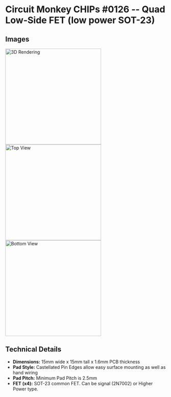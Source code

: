 # Circuit Monkey CHIPs &#35;0126 -- Quad Low-Side FET (low power SOT-23)

## Images
 <img src="Documents/assets/0126A-FETz4-3D.png" alt="3D Rendering" width="300" /><img src="Documents/assets/0126A-FETz4-preview-top.png" alt="Top View" width="300" /> <img src="Documents/assets/0126A-FETz4-preview-bottom.png" alt="Bottom View" width="300" />

## Technical Details
* **Dimensions:** 15mm wide x 15mm tall  x 1.6mm PCB thickness
* **Pad Style:** Castellated Pin Edges allow easy surface mounting as well as hand wiring
* **Pad Pitch:** Minimum Pad Pitch is 2.5mm
* **FET (x4):** SOT-23 common FET. Can be signal (2N7002) or Higher Power type.
